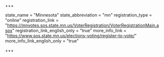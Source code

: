 +++

state_name = "Minnesota"
state_abbreviation = "mn"
registration_type = "online"
registration_link = "https://mnvotes.sos.state.mn.us/VoterRegistration/VoterRegistrationMain.aspx"
registration_link_english_only = "true"
more_info_link = "https://www.sos.state.mn.us/elections-voting/register-to-vote/"
more_info_link_english_only = "true"

+++